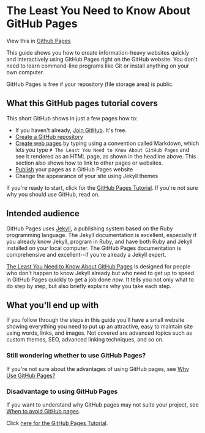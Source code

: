 # The Least You Need to Know About GitHub Pages

View this in [Github Pages](https://tomcam.github.io/least-github-pages/)

This guide shows you how to create information-heavy websites quickly 
and interactively using GitHub Pages right on the GitHub website. You
don't need to learn command-line programs like Git or install anything
on your own computer.

GitHub Pages is free if your repository (file storage area) is public.

## What this GitHub pages tutorial covers

This short GitHub shows in just a few pages how to:

* If you haven't already, [Join GitHub](https://github.com/join). It's free.
* [Create a GitHub repository](start-here.md)
* [Create web pages](new-page.md) by typing using a convention called Markdown, which lets
you type `# The Least You Need to Know About GitHub Pages` and see it 
rendered as an HTML page, as shown in the headline above. This section also
shows how to link to other pages or websites.
* [Publish](enable-github-pages.md) your pages as a GitHub Pages website
* Change the appearance of your site using Jekyll themes

If you're ready to start, click for the [GitHub Pages Tutorial](README.md).
If you're not sure why you should use GitHub, read on.

## Intended audience

GitHub Pages uses [Jekyll](https://jekyllrb.com), a publishing system based on the Ruby programming language. The Jekyll documentation is excellent, especially if you already know Jekyll, program in Ruby, and have both Ruby and Jekyll installed on your local computer. The GitHub Pages documentation is comprehensive and excellent--if you're already a Jekyll expert.

[The Least You Need to Know About GitHub Pages](start-here.md) is designed for people who don't happen to know Jekyll already but who need to get up to speed in GitHub Pages quickly to get a job done *now*. It tells you not only what to do step by step,
but also briefly explains why you take each step.

## What you'll end up with

If you follow through the steps in this guide you'll have a small website showing everything you need to put up an attractive, easy to maintain site using words, links, and images. Not covered are advanced topics such as custom themes, SEO, advanced linking techniques, and so on.

### Still wondering whether to use GitHub Pages?

If you're not sure about the advantages of using GitHub pages, see [Why Use GitHub Pages?](github-pages-advantages.md)

### Disadvantage to using GitHub Pages

If you want to understand why GitHub pages may not suite your project, see [When to avoid GitHub pages](github-pages-disadvantages.md).

Click [here for the GitHub Pages Tutorial](./docs/README.md).

